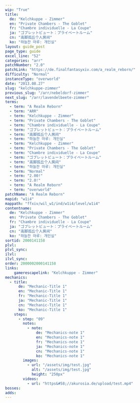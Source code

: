 ```yaml
---
wip: "True"
title:
  de: "Kelchkuppe - Zimmer"
  en: "Private Chambers - The Goblet"
  fr: "Chambre individuelle - La Coupe"
  ja: "ゴブレットビュート：プライベートルーム"
  cn: "高脚孤丘个人房间"
  ko: "하늘잔 마루: 개인실"
layout: guide_post
page_type: guide
excel_line: "52"
categories: "arr"
patchNumber: "2.0"
patchLink: "https://de.finalfantasyxiv.com/a_realm_reborn/"
difficulty: "Normal"
instanceType: "overworld"
date: "2013.08.27"
slug: "kelchkuppe-zimmer"
previous_slug: "/arr/nebeldorf-zimmer"
next_slug: "/arr/lavendelbeete-zimmer"
terms:
  - term: "A Realm Reborn"
  - term: "ARR"
  - term: "Kelchkuppe - Zimmer"
  - term: "Private Chambers - The Goblet"
  - term: "Chambre individuelle - La Coupe"
  - term: "ゴブレットビュート：プライベートルーム"
  - term: "高脚孤丘个人房间"
  - term: "하늘잔 마루: 개인실"
  - term: "Kelchkuppe - Zimmer"
  - term: "Private Chambers - The Goblet"
  - term: "Chambre individuelle - La Coupe"
  - term: "ゴブレットビュート：プライベートルーム"
  - term: "高脚孤丘个人房间"
  - term: "하늘잔 마루: 개인실"
  - term: "Normal"
  - term: "2.00!"
  - term: "2.0!"
  - term: "A Realm Reborn"
  - term: "overworld"
patchName: "A Realm Reborn"
mapid: "w1i4"
mappath: "ffxiv/wil_w1/ind/w1i4/level/w1i4"
contentname:
  de: "Kelchkuppe - Zimmer"
  en: "Private Chambers - The Goblet"
  fr: "Chambre individuelle - La Coupe"
  ja: "ゴブレットビュート：プライベートルーム"
  cn: "高脚孤丘个人房间"
  ko: "하늘잔 마루: 개인실"
sortid: 2000141158
plvl: 
plvl_sync: 
ilvl: 
ilvl_sync: 
order: 2000002000141158
links:
    gamerescapelink: "Kelchkuppe - Zimmer"
mechanics:
  - title:
      de: "Mechanic-Title 1"
      en: "Mechanic-Title 1"
      fr: "Mechanic-Title 1"
      ja: "Mechanic-Title 1"
      cn: "Mechanic-Title 1"
      ko: "Mechanic-Title 1"
    steps:
      - step: "09"
        notes:
          - note:
              de: "Mechanics-note 1"
              en: "Mechanics-note 1"
              fr: "Mechanics-note 1"
              ja: "Mechanics-note 1"
              cn: "Mechanics-note 1"
              ko: "Mechanics-note 1"
        images:
          - url: "/assets/img/test.jpg"
            alt: "/assets/img/test.jpg"
            height: "250px"
        videos:
          - url: "https&#58;//akurosia.de/upload/test.mp4"
bosses:
adds:
---
```

